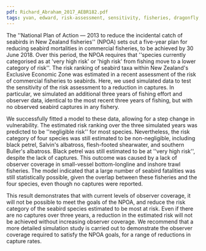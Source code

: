```yaml
---
pdf: Richard_Abraham_2017_AEBR182.pdf
tags: yvan, edward, risk-assessment, sensitivity, fisheries, dragonfly, report
---
```

The ''National Plan of Action — 2013 to reduce
the incidental catch of seabirds in New Zealand fisheries'' (NPOA) sets out a five-year plan for reducing seabird mortalities in commercial fisheries, to be achieved by 30 June 2018.  Over this period, the NPOA requires that ''species currently categorised as at 'very high risk' or 'high risk'  from fishing move to a lower category of risk''.   The risk ranking of seabird taxa within New Zealand's Exclusive Economic Zone was estimated in a recent assessment of the risk of commercial fisheries to seabirds.  Here, we used simulated data to test the sensitivity of the risk assessment to a reduction in captures. In particular, we simulated an additional three years of fishing effort and observer data, identical to the most recent three years of fishing, but with no observed seabird captures in any fishery.

We successfully fitted a model to these data, allowing for a step
change in vulnerability.  The estimated risk ranking over the three simulated years was predicted to be ''negligible risk'' for most species.  Nevertheless, the risk category of four species was still estimated to be non-negligible, including black petrel, Salvin's albatross, flesh-footed shearwater, and southern Buller's albatross.  Black petrel was still estimated to be at ''very high risk'', despite the lack of captures. This outcome was caused by a lack of observer coverage in small-vessel bottom-longline and inshore trawl fisheries. The model indicated that a large number of seabird fatalities was still statistically possible, given
the overlap between these fisheries and the four species, even though
no captures were reported.

This result demonstrates that with current levels of observer
coverage, it will not be possible to meet the goals of the NPOA, and
reduce the risk category of the seabird species estimated to be most at risk. Even if there are no captures over three years, a reduction in the estimated risk will not be achieved without increasing observer coverage.  We recommend that a more detailed simulation study is carried out to demonstrate the observer coverage required to satisfy the NPOA goals, for a range of reductions in capture rates.
